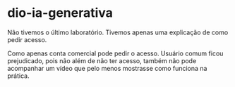 # dio-ia-generativa

Não tivemos o último laboratório. Tivemos apenas uma explicação de como pedir acesso.

Como apenas conta comercial pode pedir o acesso. Usuário comum ficou prejudicado, pois não além de não ter acesso, também não pode acompanhar um vídeo que pelo menos mostrasse como funciona na prática.
